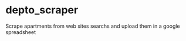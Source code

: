 depto_scraper
=============

Scrape apartments from web sites searchs and upload them in a google spreadsheet